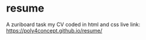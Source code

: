# resume
A zuriboard task 
my CV coded in html and css
live link: https://poly4concept.github.io/resume/
